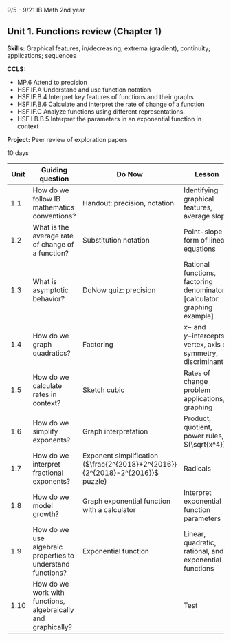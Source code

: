 9/5 - 9/21 IB Math 2nd year
## Unit 1. Functions review (Chapter 1)
**Skills:** Graphical features, in/decreasing, extrema (gradient), continuity; applications; sequences

**CCLS:**
- MP.6 Attend to precision
- HSF.IF.A Understand and use function notation
- HSF.IF.B.4 Interpret key features of functions and their graphs
- HSF.IF.B.6 Calculate and interpret the rate of change of a function
- HSF.IF.C Analyze functions using different representations.
- HSF.LB.B.5 Interpret the parameters in an exponential function in context

**Project:** Peer review of exploration papers

10 days

|Unit | Guiding question | Do Now | Lesson | Homework |
|---|---|---|---|---|
| 1.1| How do we follow IB mathematics conventions?| Handout: precision, notation | Identifying graphical features, average slope |Handout: sig figs, slope
| 1.2|What is the average rate of change of a function?| Substitution notation |Point-slope form of linear equations |Linear equation practice
| 1.3| What is asymptotic behavior? | DoNow quiz: precision | Rational functions, factoring denominators [calculator graphing example] | Peer edit, factoring practice, rationals
| 1.4| How do we graph quadratics? | Factoring | $x-$ and $y-$intercepts, vertex, axis of symmetry, discriminant | Quadratics graphing
| 1.5 | How do we calculate rates in context? | Sketch cubic | Rates of change problem applications, graphing | Motion problems
| 1.6|How do we simplify exponents?| Graph interpretation |Product, quotient, power rules, $(\sqrt{x^4})$| Exponents (weekend packet)
| 1.7|How do we interpret fractional exponents?| Exponent simplification ($\frac{2^{2018}+2^{2016}}{2^{2018}-2^{2016}}$ puzzle) | Radicals | Cumulative review
| 1.8| How do we model growth?| Graph exponential function with a calculator | Interpret exponential function parameters | Pretest (pre holiday)
| 1.9| How do we use algebraic properties to understand functions? | Exponential function | Linear, quadratic, rational, and exponential functions | Study for test
| 1.10| How do we work with functions, algebraically and graphically? || Test | Algebra packet


<!--stackedit_data:
eyJoaXN0b3J5IjpbLTMxNjM4Njc5Miw5ODY3NzM5MDMsLTEwND
c2NjQzMjgsOTgwMzc3NjA2XX0=
-->
